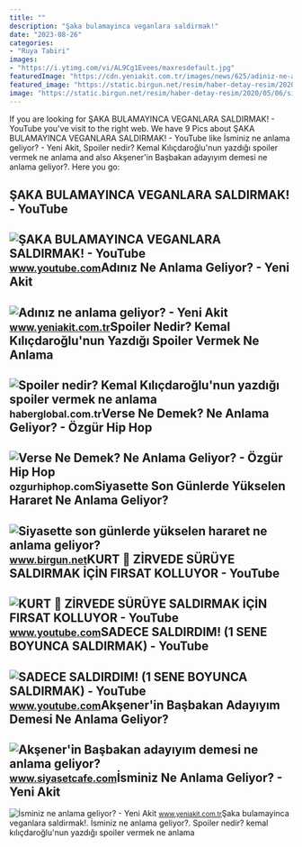 ```yaml
---
title: ""
description: "Şaka bulamayinca veganlara saldirmak!"
date: "2023-08-26"
categories:
- "Ruya Tabiri"
images:
- "https://i.ytimg.com/vi/AL9Cg1Evees/maxresdefault.jpg"
featuredImage: "https://cdn.yeniakit.com.tr/images/news/625/adiniz-ne-anlama-geliyor-h1457177827-63baf8.jpg"
featured_image: "https://static.birgun.net/resim/haber-detay-resim/2020/05/06/siyasette-son-gunlerde-yukselen-hararet-ne-anlama-geliyor-727669-5.jpg"
image: "https://static.birgun.net/resim/haber-detay-resim/2020/05/06/siyasette-son-gunlerde-yukselen-hararet-ne-anlama-geliyor-727669-5.jpg"
---
```


If you are looking for ŞAKA BULAMAYINCA VEGANLARA SALDIRMAK! - YouTube you've visit to the right web. We have 9 Pics about ŞAKA BULAMAYINCA VEGANLARA SALDIRMAK! - YouTube like İsminiz ne anlama geliyor? - Yeni Akit, Spoiler nedir? Kemal Kılıçdaroğlu'nun yazdığı spoiler vermek ne anlama and also Akşener'in Başbakan adayıyım demesi ne anlama geliyor?. Here you go:

ŞAKA BULAMAYINCA VEGANLARA SALDIRMAK! - YouTube
-----------------------------------------------

 ![ŞAKA BULAMAYINCA VEGANLARA SALDIRMAK! - YouTube](https://i.ytimg.com/vi/o_8I5yal5yY/maxresdefault.jpg) <small>www.youtube.com</small>Adınız Ne Anlama Geliyor? - Yeni Akit
-------------------------------------

 ![Adınız ne anlama geliyor? - Yeni Akit](https://cdn.yeniakit.com.tr/images/news/625/adiniz-ne-anlama-geliyor-h1457177827-63baf8.jpg) <small>www.yeniakit.com.tr</small>Spoiler Nedir? Kemal Kılıçdaroğlu'nun Yazdığı Spoiler Vermek Ne Anlama
----------------------------------------------------------------------

 ![Spoiler nedir? Kemal Kılıçdaroğlu'nun yazdığı spoiler vermek ne anlama](https://i.haberglobal.com.tr/storage/haber/2020/07/01/spoiler-nedir-kemal-kilicdaroglu-nun-yazdigi-spoiler-vermek-ne-anlama-geliyor_1593614003.jpg) <small>haberglobal.com.tr</small>Verse Ne Demek? Ne Anlama Geliyor? - Özgür Hip Hop
--------------------------------------------------

 ![Verse Ne Demek? Ne Anlama Geliyor? - Özgür Hip Hop](https://ozgurhiphop.com/wp-content/uploads/2020/06/Verse-Ne-Demek-Ne-Anlama-Geliyor-1.jpg) <small>ozgurhiphop.com</small>Siyasette Son Günlerde Yükselen Hararet Ne Anlama Geliyor?
----------------------------------------------------------

 ![Siyasette son günlerde yükselen hararet ne anlama geliyor?](https://static.birgun.net/resim/haber-detay-resim/2020/05/06/siyasette-son-gunlerde-yukselen-hararet-ne-anlama-geliyor-727669-5.jpg) <small>www.birgun.net</small>KURT 🐺 ZİRVEDE SÜRÜYE SALDIRMAK İÇİN FIRSAT KOLLUYOR - YouTube
--------------------------------------------------------------

 ![KURT 🐺 ZİRVEDE SÜRÜYE SALDIRMAK İÇİN FIRSAT KOLLUYOR - YouTube](https://i.ytimg.com/vi/AL9Cg1Evees/maxresdefault.jpg) <small>www.youtube.com</small>SADECE SALDIRDIM! (1 SENE BOYUNCA SALDIRMAK) - YouTube
------------------------------------------------------

 ![SADECE SALDIRDIM! (1 SENE BOYUNCA SALDIRMAK) - YouTube](https://i.ytimg.com/vi/0SGBcIZPdDU/maxresdefault.jpg) <small>www.youtube.com</small>Akşener'in Başbakan Adayıyım Demesi Ne Anlama Geliyor?
------------------------------------------------------

 ![Akşener'in Başbakan adayıyım demesi ne anlama geliyor?](https://d.siyasetcafe.com/news/95674.jpg) <small>www.siyasetcafe.com</small>İsminiz Ne Anlama Geliyor? - Yeni Akit
--------------------------------------

 ![İsminiz ne anlama geliyor? - Yeni Akit](https://cdn.yeniakit.com.tr/images/news/625/isminiz-ne-anlama-geliyor-h1461480279-e88bcb.jpg) <small>www.yeniakit.com.tr</small>Şaka bulamayinca veganlara saldirmak!. İsminiz ne anlama geliyor?. Spoiler nedir? kemal kılıçdaroğlu'nun yazdığı spoiler vermek ne anlama
